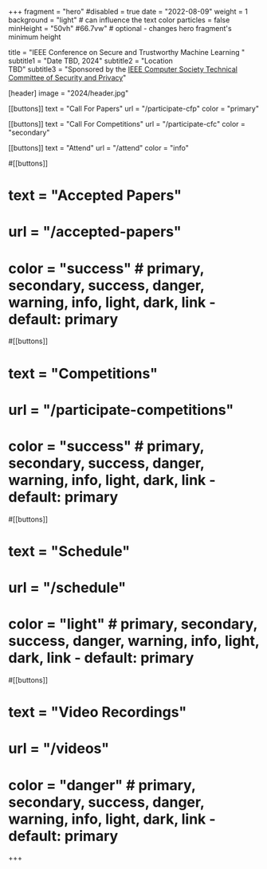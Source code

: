 +++
fragment = "hero"
#disabled = true
date = "2022-08-09"
weight = 1
background = "light" # can influence the text color
particles = false
minHeight = "50vh" #66.7vw" # optional - changes hero fragment's minimum height

title = "IEEE Conference on Secure and Trustworthy Machine Learning "
subtitle1 = "Date TBD, 2024"
subtitle2 = "Location<br>TBD"
subtitle3 = "Sponsored by the [IEEE Computer Society Technical Committee of Security and Privacy](https://www.ieee-security.org/)"

[header]
  image = "2024/header.jpg"

[[buttons]]
text = "Call For Papers"
url = "/participate-cfp"
color = "primary"

[[buttons]]
text = "Call For Competitions"
url = "/participate-cfc"
color = "secondary" 

[[buttons]]
text = "Attend"
url = "/attend"
color = "info"

#[[buttons]]
#  text = "Accepted Papers"
#  url = "/accepted-papers"
#  color = "success" # primary, secondary, success, danger, warning, info, light, dark, link - default: primary

#[[buttons]]
#  text = "Competitions"
#  url = "/participate-competitions"
#  color = "success" # primary, secondary, success, danger, warning, info, light, dark, link - default: primary


#[[buttons]]
#  text = "Schedule"
#  url = "/schedule"
#  color = "light" # primary, secondary, success, danger, warning, info, light, dark, link - default: primary

#[[buttons]]
#  text = "Video Recordings"
#  url = "/videos"
#  color = "danger" # primary, secondary, success, danger, warning, info, light, dark, link - default: primary

+++
